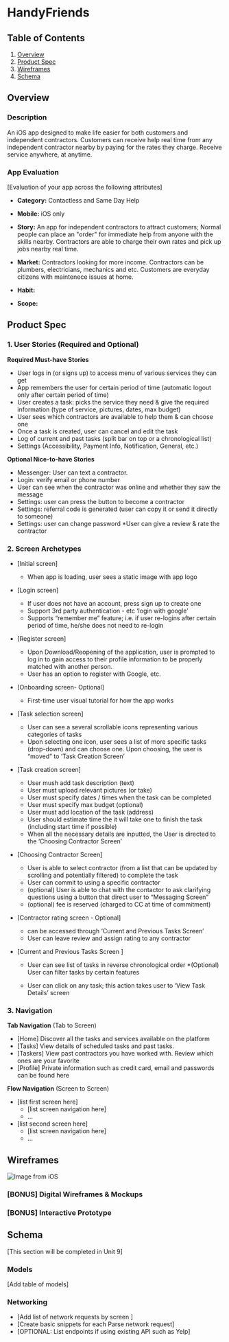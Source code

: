 # HandyFriends

## Table of Contents
1. [Overview](#Overview)
1. [Product Spec](#Product-Spec)
1. [Wireframes](#Wireframes)
2. [Schema](#Schema)

## Overview
### Description
An iOS app designed to make life easier for both customers and independent contractors. Customers can receive help real time from any independent contractor nearby by paying for the rates they charge. Receive service anywhere, at anytime.

### App Evaluation
[Evaluation of your app across the following attributes]
- **Category:**
Contactless and Same Day Help
- **Mobile:**
iOS only
- **Story:**
An app for independent contractors to attract customers; Normal people can place an "order" for immediate help from anyone with the skills nearby. Contractors are able to charge their own rates and pick up jobs nearby real time.
- **Market:**
Contractors looking for more income. Contractors can be plumbers, electricians, mechanics and etc.
Customers are everyday citizens with maintenece issues at home. 
- **Habit:**

- **Scope:**


## Product Spec

### 1. User Stories (Required and Optional)

**Required Must-have Stories**

* User logs in (or signs up) to access menu of various services they can get
* App remembers the user for certain period of time (automatic logout only after certain period of time)
* User creates a task: picks the service they need & give the required information (type of service, pictures, dates, max budget)
* User sees which contractors are available to help them & can choose one
* Once a task is created, user can cancel and edit the task  
* Log of current and past tasks (split bar on top or a chronological list)
* Settings (Accessibility, Payment Info, Notification, General, etc.)


**Optional Nice-to-have Stories**

* Messenger: User can text a contractor.
* Login: verify email or phone number 
* User can see when the contractor was online and whether they saw the message
* Settings: user can press the button to become a contractor
* Settings: referral code is generated (user can copy it or send it directly to someone)
* Settings: user can change password
*User can give a review & rate the contractor


### 2. Screen Archetypes

* [Initial screen]
   * When app is loading, user sees a static image with app logo

* [Login screen]
   * If user does not have an account, press sign up to create one
   * Support 3rd party authentication - etc ‘login with google’
   * Supports “remember me” feature; i.e. if user re-logins after certain period of time, he/she does not need to re-login
   
* [Register screen]
   * Upon Download/Reopening of the application, user is prompted to log in to gain access to their profile information to be properly matched with another     person.
   * User has an option to register with Google, etc.
   
* [Onboarding screen- Optional]
   * First-time user visual tutorial for how the app works
   
* [Task selection screen]
   * User can see a several scrollable icons representing various categories of tasks 
   * Upon selecting one icon, user sees a list of more specific tasks (drop-down) and can choose one. Upon choosing, the user is “moved” to ‘Task Creation Screen’

* [Task creation screen]
   * User mush add task description (text)
   * User must upload relevant pictures (or take)
   * User must specify dates / times when the task can be completed
   * User must specify max budget (optional)
   * User must add location of the task (address)
   * User should estimate time the it will take one to finish the task (including start time if possible)
   * When all the necessary details are inputted, the User is directed to the ‘Choosing Contractor Screen’

* [Choosing Contractor Screen]
   * User is able to select contractor (from a list that can be updated by scrolling and potentially filtered) to complete the task
   * User can commit to using a specific contractor
   * (optional) User is able to chat with the contactor to ask clarifying questions using a button that direct user to “Messaging Screen”
   * (optional) fee is reserved (charged to CC at time of commitment)
   

* [Contractor rating screen - Optional]
   * can be accessed through ‘Current and Previous Tasks Screen’
   * User can leave review and assign rating to any contractor

* [Current and Previous Tasks Screen ]
   * User can see list of tasks in reverse chronological order 
      *(Optional) User can filter tasks by certain features

   * User can click on any task; this action takes user to ‘View Task Details’ screen

   
### 3. Navigation

**Tab Navigation** (Tab to Screen)

* [Home]
Discover all the tasks and services available on the platform
* [Tasks]
View details of scheduled tasks and past tasks.
* [Taskers]
View past contractors you have worked with. Review which ones are your favorite
* [Profile]
Private information such as credit card, email and passwords can be found here

**Flow Navigation** (Screen to Screen)

* [list first screen here]
   * [list screen navigation here]
   * ...
* [list second screen here]
   * [list screen navigation here]
   * ...

## Wireframes
![Image from iOS](https://user-images.githubusercontent.com/61493372/99138178-a7ec0980-25e3-11eb-9991-256ccc0cd370.jpg)


### [BONUS] Digital Wireframes & Mockups

### [BONUS] Interactive Prototype

## Schema 
[This section will be completed in Unit 9]
### Models
[Add table of models]
### Networking
- [Add list of network requests by screen ]
- [Create basic snippets for each Parse network request]
- [OPTIONAL: List endpoints if using existing API such as Yelp]
